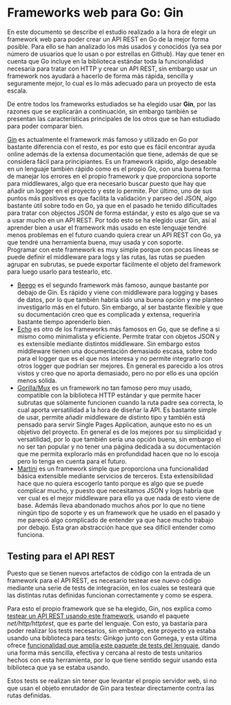 # Frameworks web para Go: Gin
En este documento se describe el estudio realizado a la hora de elegir un framework web para poder crear un API REST en Go de la mejor forma posible. Para ello se han analizado los más usados y conocidos (ya sea por número de usuarios que lo usan o por estrellas en Github). Hay que tener en cuenta que Go incluye en la biblioteca estándar toda la funcionalidad necesaria para tratar con HTTP y crear un API REST, sin embargo usar un framework nos ayudará a hacerlo de forma más rápida, sencilla y seguramente mejor, lo cual es lo más adecuado para un proyecto de esta escala.

De entre todos los frameworks estudiados se ha elegido usar **Gin**, por las razones que se explicarán a continuación, sin embargo también se presentan las características principales de los otros que se han estudiado para poder comparar bien.

[Gin](https://github.com/gin-gonic/gin) es actualmente el framework más famoso y utilizado en Go por bastante diferencia con el resto, es por esto que es fácil encontrar ayuda online además de la extensa documentación que tiene, además de que se considera fácil para principiantes. Es un framework rápido, algo deseable en un lenguaje también rápido como es el propio Go, con una buena forma de manejar los errores en el propio framework y que proporciona soporte para middlewares, algo que era necesario buscar puesto que hay que añadir un logger en el proyecto y este lo permite. Por último, uno de sus puntos más positivos es que facilita la validación y parseo del JSON, algo bastante útil sobre todo en Go, ya que en el pasado he tenido dificultades para tratar con objectos JSON de forma estándar, y esto es algo que se va a usar mucho en un API REST. Por todo esto se ha elegido usar Gin, así al aprender bien a usar el framework más usado en este lenguaje tendré menos problemas en el futuro cuando quiera crear un API REST con Go, ya que tendré una herramienta buena, muy usada y con soporte.  
Programar con este framework es muy simple porque con pocas líneas se puede definir el middleware para logs y las rutas, las rutas se pueden agrupar en subrutas, se puede exportar fácilmente el objeto del framework para luego usarlo para testearlo, etc.

- [Beego](https://github.com/beego/beego) es el segundo framework más famoso, aunque bastante por debajo de Gin. Es rápido y viene con middleware para logging y bases de datos, por lo que también habría sido una buena opción y me planteo investigarlo más en el futuro. Sin embargo, al ser bastante flexible y que su documentación creo que es complicada y extensa, requeriría bastante tiempo aprenderlo bien.
- [Echo](https://github.com/labstack/echo) es otro de los frameworks más famosos en Go, que se define a si mismo como minimalista y eficiente. Permite tratar con objetos JSON y es extensible mediante distintos middleware. Sin embargo estos middleware tienen una documentación demasiado escasa, sobre todo para el logger que es el que nos interesa y no permite integrarlo con otros logger que podrían ser mejores. En general es parecido a los otros vistos y creo que no aporta demasiado, pero no por ello es una opción menos sólida.
- [Gorilla/Mux](https://github.com/gorilla/mux) es un framework no tan famoso pero muy usado, compatible con la biblioteca HTTP estándar y que permite hacer subrutas que sólamente funcionen cuando la ruta padre sea correcta, lo cual aporta versatilidad a la hora de diseñar la API. Es bastante simple de usar, permite añadir middleware de distinto tipo y también está pensado para servir Single Pages Application, aunque esto no es un objetivo del proyecto. En general es de los mejores por su simplicidad y versatilidad, por lo que también sería una opción buena, sin embargo el no ser tan popular y no tener una página dedicada a su documentación que me permita explorarlo más en profundidad hacen que no lo escoja pero lo tenga en cuenta para el futuro. 
- [Martini](https://github.com/go-martini/martini) es un framework simple que proporciona una funcionalidad básica extensible mediante servicios de terceros. Esta extensibilidad hace que no quiera escogerlo tanto porque es algo que se puede complicar mucho, y puesto que necesitamos JSON y logs habría que ver cual es el mejor middleware para ello ya que nada de esto viene de base. Además lleva abandonado muchos años por lo que no tiene ningún tipo de soporte y es un framework que he usado en el pasado y me pareció algo complicado de entender ya que hace mucho trabajo por debajo. Esta gran abstracción hace que sea difícil entender como funciona.

## Testing para el API REST
Puesto que se tienen nuevos artefactos de código con la entrada de un framework para el API REST, es necesario testear ese nuevo código mediante una serie de tests de integración, en los cuales se testeará que las distintas rutas definidas funcionan correctamente y como se espera.

Para esto el propio framework que se ha elegido, Gin, nos explica como [testear un API REST usando este framework](https://github.com/gin-gonic/gin#testing), usando el paquete *net/http/httptest*, que es parte del lenguaje. Con esto, ya bastaría para poder realizar los tests necesarios, sin embargo, este proyecto ya estaba usando una biblioteca para tests: Ginkgo junto con Gomega, y esta última ofrece [funcionalidad que amplía este paquete de tests del lenguaje](https://onsi.github.io/gomega/#ghttp-testing-http-clients), dando una forma más sencilla, efectiva y cercana al resto de tests unitarios hechos con esta herramienta, por lo que tiene sentido seguir usando esta biblioteca que ya se estaba usando.

Estos tests se realizan sin tener que levantar el propio servidor web, si no que usan el objeto enrutador de Gin para testear directamente contra las rutas definidas.